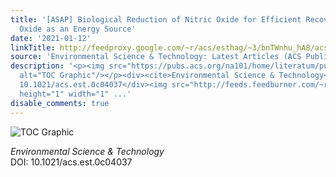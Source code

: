 ```yaml
---
title: '[ASAP] Biological Reduction of Nitric Oxide for Efficient Recovery of Nitrous
  Oxide as an Energy Source'
date: '2021-01-12'
linkTitle: http://feedproxy.google.com/~r/acs/esthag/~3/bnTWnhu_hA8/acs.est.0c04037
source: 'Environmental Science & Technology: Latest Articles (ACS Publications)'
description: '<p><img src="https://pubs.acs.org/na101/home/literatum/publisher/achs/journals/content/esthag/0/esthag.ahead-of-print/acs.est.0c04037/20210112/images/medium/es0c04037_0008.gif"
  alt="TOC Graphic"/></p><div><cite>Environmental Science & Technology</cite></div><div>DOI:
  10.1021/acs.est.0c04037</div><img src="http://feeds.feedburner.com/~r/acs/esthag/~4/bnTWnhu_hA8"
  height="1" width="1" ...'
disable_comments: true
---
```

<p><img src="https://pubs.acs.org/na101/home/literatum/publisher/achs/journals/content/esthag/0/esthag.ahead-of-print/acs.est.0c04037/20210112/images/medium/es0c04037_0008.gif" alt="TOC Graphic"/></p><div><cite>Environmental Science & Technology</cite></div><div>DOI: 10.1021/acs.est.0c04037</div><img src="http://feeds.feedburner.com/~r/acs/esthag/~4/bnTWnhu_hA8" height="1" width="1" ...